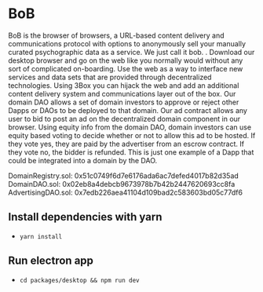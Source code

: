 # BoB 
BoB is the browser of browsers, a URL-based content delivery and communications protocol with options to anonymously sell your manually curated psychographic data as a service. We just call it bob. . Download our desktop browser and go on the web like you normally would without any sort of complicated on-boarding. Use the web as a way to interface new services and data sets that are provided through decentralized technologies. Using 3Box you can hijack the web and add an additional content delivery system and communications layer out of the box. Our domain DAO allows a set of domain investors to approve or reject other Dapps or DAOs to be deployed to that domain. Our ad contract allows any user to bid to post an ad on the decentralized domain component in our browser. Using equity info from the domain DAO, domain investors can use equity based voting to decide whether or not to allow this ad to be hosted. If they vote yes, they are paid by the advertiser from an escrow contract. If they vote no, the bidder is refunded. This is just one example of a Dapp that could be integrated into a domain by the DAO.

DomainRegistry.sol: 0x51c0749f6d7e6176ada6ac7defed4017b82d35ad
DomainDAO.sol: 0x02eb8a4debcb9673978b7b42b2447620693cc8fa
AdvertisingDAO.sol: 0x7edb226aea41104d109bad2c583603bd05c77df6


## Install dependencies with yarn 
 - ``` yarn install ```

## Run electron app 
-  ``` cd packages/desktop && npm run dev ```



